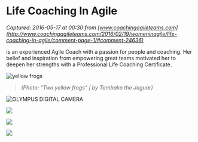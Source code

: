 # Life Coaching In Agile

_Captured: 2016-05-17 at 00:30 from [www.coachingagileteams.com](http://www.coachingagileteams.com/2016/02/19/womeninagile/life-coaching-in-agile/comment-page-1/#comment-24636)_

is an experienced Agile Coach with a passion for people and coaching. Her belief and inspiration from empowering great teams motivated her to deepen her strengths with a Professional Life Coaching Certificate.

![yellow frogs](http://www.coachingagileteams.com/wp-content/uploads/2016/02/yellow-frogs.jpg)

> _(Photo: "Two yellow frogs" | by Tambako the Jaguar)_

![OLYMPUS DIGITAL CAMERA](http://www.coachingagileteams.com/wp-content/uploads/2016/02/prams-300x225.jpg)

![](https://media.licdn.com/mpr/mpr/shrinknp_800_800/AAEAAQAAAAAAAAPcAAAAJDdiMzZlMzlmLThmMzAtNGI2OS05NmY0LWQzNzNjZWZiNDNmNA.jpg)

![](https://media.licdn.com/mpr/mpr/shrinknp_800_800/AAEAAQAAAAAAAAPuAAAAJDI2NDhmNzg5LTYzOWYtNDI4MS1iOTc3LWUxMzI2NTU4NTBhMg.jpg)

![](https://media.licdn.com/mpr/mpr/shrinknp_800_800/AAEAAQAAAAAAAAVSAAAAJGJmZTUxOGFkLWI4MzgtNGVhYi1iZWNjLTIxYThlYjE2NDUxNw.jpg)
